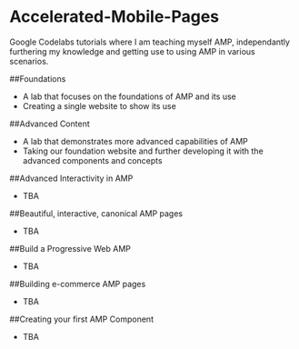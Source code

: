 # Accelerated-Mobile-Pages
Google Codelabs tutorials where I am teaching myself AMP, independantly furthering my knowledge and getting use to using AMP in various scenarios.
 
##Foundations
* A lab that focuses on the foundations of AMP and its use
* Creating a single website to show its use

##Advanced Content
* A lab that demonstrates more advanced capabilities of AMP
* Taking our foundation website and further developing it with the advanced components and concepts

##Advanced Interactivity in AMP
* TBA

##Beautiful, interactive, canonical AMP pages
* TBA

##Build a Progressive Web AMP
* TBA

##Building e-commerce AMP pages
* TBA

##Creating your first AMP Component
* TBA
